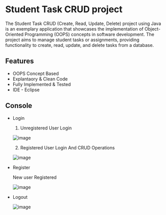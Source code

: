 
# Student Task CRUD project

The Student Task CRUD (Create, Read, Update, Delete) project using Java is an exemplary application that showcases the implementation of Object-Oriented Programming (OOPS) concepts in software development. The project aims to manage student tasks or assignments, providing functionality to create, read, update, and delete tasks from a database.




## Features

- OOPS Concept Based
- Explantaory & Clean Code
- Fully Implemented & Tested
- IDE - Eclipse


## Console 

- Login

  1. Unregistered User Login
  
  ![image](https://github.com/Sambhawii/Student_Task_CRUD-JAVA/assets/119286849/43c699e3-3b24-409a-841a-5e0763f926b1)

  2. Registered User Login And CRUD Operations


  ![image](https://github.com/Sambhawii/Student_Task_CRUD-JAVA/assets/119286849/3153e264-08b2-48ae-bb97-2cc2e49335cf)



- Register
  

  New user Registered


  ![image](https://github.com/Sambhawii/Student_Task_CRUD-JAVA/assets/119286849/a0de0d36-272c-46a6-b4c0-cbd31c96a65e)
  

- Logout

  ![image](https://github.com/Sambhawii/Student_Task_CRUD-JAVA/assets/119286849/c7483b30-37d8-4238-acf9-1d9d1640b49e)






